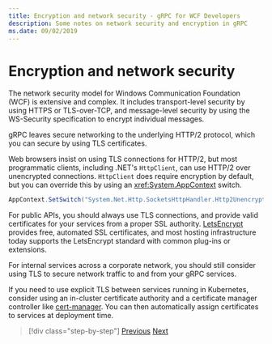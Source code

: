 ```yaml
---
title: Encryption and network security - gRPC for WCF Developers
description: Some notes on network security and encryption in gRPC
ms.date: 09/02/2019
---
```


# Encryption and network security

The network security model for Windows Communication Foundation (WCF) is extensive and complex. It includes transport-level security by using HTTPS or TLS-over-TCP, and message-level security by using the WS-Security specification to encrypt individual messages.

gRPC leaves secure networking to the underlying HTTP/2 protocol, which you can secure by using TLS certificates.

Web browsers insist on using TLS connections for HTTP/2, but most programmatic clients, including .NET's `HttpClient`, can use HTTP/2 over unencrypted connections. `HttpClient` does require encryption by default, but you can override this by using an <xref:System.AppContext> switch.

```csharp
AppContext.SetSwitch("System.Net.Http.SocketsHttpHandler.Http2UnencryptedSupport", true);
```

For public APIs, you should always use TLS connections, and provide valid certificates for your services from a proper SSL authority. [LetsEncrypt](https://letsencrypt.org) provides free, automated SSL certificates, and most hosting infrastructure today supports the LetsEncrypt standard with common plug-ins or extensions.

For internal services across a corporate network, you should still consider using TLS to secure network traffic to and from your gRPC services.

If you need to use explicit TLS between services running in Kubernetes, consider using an in-cluster certificate authority and a certificate manager controller like [cert-manager](https://docs.cert-manager.io/en/latest/). You can then automatically assign certificates to services at deployment time.

>[!div class="step-by-step"]
>[Previous](channel-credentials.md)
>[Next](grpc-in-production.md)
